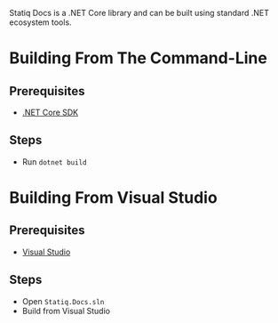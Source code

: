 Statiq Docs is a .NET Core library and can be built using standard .NET ecosystem tools.

# Building From The Command-Line

## Prerequisites

- [.NET Core SDK](https://dotnet.microsoft.com/download/dotnet-core)

## Steps

- Run `dotnet build`

# Building From Visual Studio

## Prerequisites

- [Visual Studio](https://visualstudio.microsoft.com/downloads/)

## Steps

- Open `Statiq.Docs.sln`
- Build from Visual Studio
